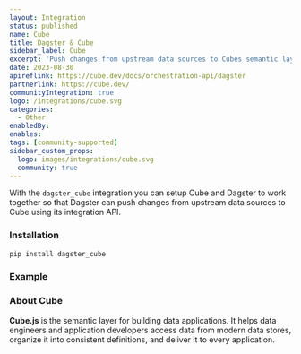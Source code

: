 ```yaml
---
layout: Integration
status: published
name: Cube
title: Dagster & Cube
sidebar_label: Cube
excerpt: 'Push changes from upstream data sources to Cubes semantic layer.'
date: 2023-08-30
apireflink: https://cube.dev/docs/orchestration-api/dagster
partnerlink: https://cube.dev/
communityIntegration: true
logo: /integrations/cube.svg
categories:
  - Other
enabledBy:
enables:
tags: [community-supported]
sidebar_custom_props: 
  logo: images/integrations/cube.svg
  community: true
---
```


With the `dagster_cube` integration you can setup Cube and Dagster to work together so that Dagster can push changes from upstream data sources to Cube using its integration API.

### Installation

```bash
pip install dagster_cube
```

### Example

<CodeExample path="docs_beta_snippets/docs_beta_snippets/integrations/cube.py" language="python" />

### About Cube

**Cube.js** is the semantic layer for building data applications. It helps data engineers and application developers access data from modern data stores, organize it into consistent definitions, and deliver it to every application.
